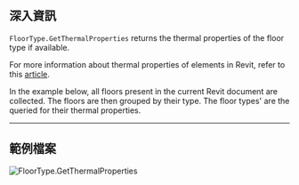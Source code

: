 ## 深入資訊
`FloorType.GetThermalProperties` returns the thermal properties of the floor type if available.

For more information about thermal properties of elements in Revit, refer to this [article](https://help.autodesk.com/view/RVT/2024/ENU/?guid=GUID-3C378374-D360-4207-A558-3500922A452E).

In the example below, all floors present in the current Revit document are collected. The floors are then grouped by their type. The floor types' are the queried for their thermal properties.
___
## 範例檔案

![FloorType.GetThermalProperties](./Revit.Elements.FloorType.GetThermalProperties_img.jpg)
